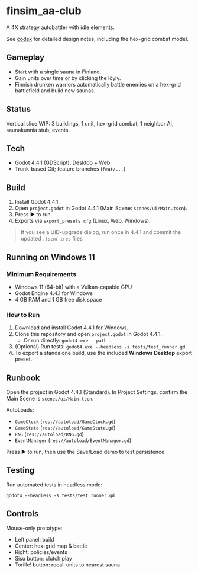 # finsim_aa-club

A 4X strategy autobattler with idle elements.

See [codex](codex.md) for detailed design notes, including the hex-grid combat model.

## Gameplay
- Start with a single sauna in Finland.
- Gain units over time or by clicking the löyly.
- Finnish drunken warriors automatically battle enemies on a hex-grid battlefield and build new saunas.

## Status
Vertical slice WIP: 3 buildings, 1 unit, hex-grid combat, 1 neighbor AI, saunakunnia stub, events.

## Tech
- Godot 4.4.1 (GDScript), Desktop + Web
- Trunk-based Git; feature branches (`feat/...`)

## Build
1. Install Godot 4.4.1.
2. Open `project.godot` in Godot 4.4.1 (Main Scene: `scenes/ui/Main.tscn`).
3. Press ▶ to run.
4. Exports via `export_presets.cfg` (Linux, Web, Windows).

> If you see a UID-upgrade dialog, run once in 4.4.1 and commit the updated `.tscn`/`.tres` files.

## Running on Windows 11

### Minimum Requirements
- Windows 11 (64-bit) with a Vulkan-capable GPU
- Godot Engine 4.4.1 for Windows
- 4 GB RAM and 1 GB free disk space

### How to Run
1. Download and install Godot 4.4.1 for Windows.
2. Clone this repository and open `project.godot` in Godot 4.4.1.
   - Or run directly: `godot4.exe --path .`
3. (Optional) Run tests: `godot4.exe --headless -s tests/test_runner.gd`
4. To export a standalone build, use the included **Windows Desktop** export preset.

## Runbook
Open the project in Godot 4.4.1 (Standard). In Project Settings, confirm the Main Scene is `scenes/ui/Main.tscn`.

AutoLoads:
- `GameClock` (`res://autoload/GameClock.gd`)
- `GameState` (`res://autoload/GameState.gd`)
- `RNG` (`res://autoload/RNG.gd`)
- `EventManager` (`res://autoload/EventManager.gd`)

Press ▶ to run, then use the Save/Load demo to test persistence.

## Testing
Run automated tests in headless mode:

```
godot4 --headless -s tests/test_runner.gd
```

## Controls
Mouse-only prototype:
- Left panel: build
- Center: hex-grid map & battle
- Right: policies/events
- Sisu button: clutch play
- Torille! button: recall units to nearest sauna
